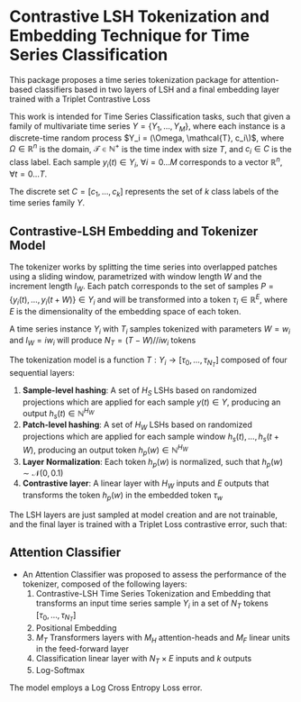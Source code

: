 # Contrastive LSH Tokenization and Embedding Technique for Time Series Classification

This package proposes a time series tokenization package for attention-based classifiers based in two layers of LSH and a final embedding layer trained with a Triplet Contrastive Loss

This work is intended for Time Series Classification tasks, such that given a family of multivariate time series $Y = \{Y_1, ..., Y_M\}$, where each instance is a discrete-time random process $Y_i = (\Omega, \mathcal{T}, c_i\)$, where $\Omega \in \mathbb{R}^n$ is the domain, $\mathcal{T} \in \mathbb{N}^+$ is the time index with size $T$, and $c_i \in C$ is the class label. Each sample $y_i(t) \in Y_i$, $\forall i = 0\ldots M$ corresponds to a vector $\mathbb{R}^n$, $\forall t = 0\ldots T$. 

The discrete set $C = [c_1, \ldots, c_k]$ represents the set of $k$ class labels of the time series family $Y$.

## Contrastive-LSH Embedding and Tokenizer Model

The tokenizer works by splitting the time series into overlapped patches using a sliding window, parametrized with window length $W$ and the increment length $I_W$. Each patch corresponds to the set of samples $P = \{y_i(t),\ldots,y_i(t+W)\} \in Y_i$ and will be transformed into a token $\tau_i \in \mathbb{R}^E$, where $E$ is the dimensionality of the embedding space of each token.

A time series instance $Y_i$ with $T_i$ samples tokenized with parameters $W = w_i$ and $I_W = iw_i$ will produce $N_T = (T - W) // iw_i$ tokens

The tokenization model is a function $T: Y_i \rightarrow [\tau_0, \ldots, \tau_{N_T}]$ composed of four sequential layers:
  1. **Sample-level hashing**: A set of $H_S$ LSHs based on randomized projections which are applied for each sample $y(t)\in Y$, producing an output $h_s(t) \in \mathbb{N}^{H_W}$
  2. **Patch-level hashing**: A set of $H_W$ LSHs based on randomized projections which are applied for each sample window $h_s(t),\ldots,h_s(t+W)$, producing an output token $h_p(w) \in \mathbb{N}^{H_W}$
  3. **Layer Normalization**: Each token $h_p(w)$ is normalized, such that $h_p(w) \sim \mathcal{N}(0,0.1)$
  4. **Contrastive layer**: A linear layer with $H_W$ inputs and $E$ outputs that transforms the token $h_p(w)$ in the embedded token $\tau_w$
 
The LSH layers are just sampled at model creation and are not trainable, and the final layer is trained with a Triplet Loss contrastive error, such that: 
 
## Attention Classifier

- An Attention Classifier was proposed to assess the performance of the tokenizer, composed of the following layers:
  1. Contrastive-LSH Time Series Tokenization and Embedding that transforms an input time series sample $Y_i$ in a set of $N_T$ tokens $[\tau_0, \ldots, \tau_{N_T}]$
  2. Positional Embedding
  3. $M_T$ Transformers layers with $M_H$ attention-heads and $M_F$ linear units in the feed-forward layer
  4. Classification linear layer with $N_T \times E$ inputs and $k$ outputs
  5. Log-Softmax
 
The model employs a Log Cross Entropy Loss error.
